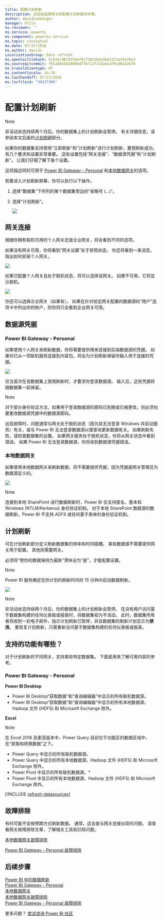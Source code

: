 ```yaml
---
title: 配置计划刷新
description: 这包括选择网关和配置计划刷新的步骤。
author: davidiseminger
manager: kfile
ms.reviewer: ''
ms.service: powerbi
ms.component: powerbi-service
ms.topic: conceptual
ms.date: 07/27/2018
ms.author: davidi
LocalizationGroup: Data refresh
ms.openlocfilehash: 5c614c00c0354e79c73023bdc0b81313a19a78a3
ms.sourcegitcommit: f01a88e583889bd77b712f11da4a379c88a22b76
ms.translationtype: HT
ms.contentlocale: zh-CN
ms.lasthandoff: 07/27/2018
ms.locfileid: "39327306"
---
```

# <a name="configuring-scheduled-refresh"></a>配置计划刷新

>[!NOTE]
>非活动状态持续两个月后，你的数据集上的计划刷新会暂停。 有关详细信息，请参阅本文后面的[*计划刷新*](#schedule-refresh)部分。
> 
> 

如果你的数据集支持使用“立即刷新”和“计划刷新”进行计划刷新，要想刷新成功，有几个要求和设置非常重要。 这些设置包括“网关连接”、“数据源凭据”和“计划刷新”。 让我们仔细了解下每个设置。

这将描述同时可用于 [Power BI Gateway – Personal](service-gateway-personal-mode.md) 和[本地数据网关](service-gateway-onprem.md)的选项。

若要进入计划刷新屏幕，你可以执行以下操作。

1. 选择“数据集”下所列的某个数据集旁边的“省略号 (...)”。
2. 选择“计划刷新”。
   
    ![](media/refresh-scheduled-refresh/dataset-menu.png)

## <a name="gateway-connection"></a>网关连接
根据你拥有联机可用的个人网关还是企业网关，将会看到不同的选项。

如果没有网关可用，你将看到“网关设置”处于禁用状态。 你还将看到一条消息，指出如何安装个人网关。

![](media/refresh-scheduled-refresh/gateway-not-configured.png)

如果已配置个人网关且处于联机状态，将可以选择该网关。 如果不可用，它将显示脱机。

![](media/refresh-scheduled-refresh/gateway-connection.png)

你还可以选择企业网关（如果有）。 如果在针对给定网关配置的数据源的“用户”选项卡中列出你的帐户，则你将只会看到企业网关可用。

## <a name="data-source-credentials"></a>数据源凭据
### <a name="power-bi-gateway---personal"></a>Power BI Gateway - Personal
如果使用个人网关来刷新数据，你将需要提供用来连接到后端数据源的凭据。 如果你已从一项联机服务连接到内容包，将会为计划刷新保留你输入用于连接的凭据。

![](media/refresh-scheduled-refresh/data-source-credentials-pgw.png)

仅当首次在该数据集上使用刷新时，才要求你登录数据源。 输入后，这些凭据将随数据集一起保留。

> [!NOTE]
> 对于部分身份验证方法，如果用于登录数据源的密码已到期或已被更改，则必须也要更改数据源凭据中的数据源密码。
> 
> 

出现故障时，问题通常与网关处于脱机状态（因为其无法登录 Windows 并启动服务）有关，或与 Power BI 无法登录数据源以便查询更新数据有关。 如果刷新失败，请检查数据集的设置。 如果网关服务处于脱机状态，你将从网关状态中看到错误。 如果 Power BI 无法登录数据源，你将收到数据源凭据错误。

### <a name="on-premises-data-gateway"></a>本地数据网关
如果使用本地数据网关来刷新数据，将不需要提供凭据，因为凭据是网关管理员为数据源定义的。

![](media/refresh-scheduled-refresh/data-source-credentials-egw.png)

> [!NOTE]
> 连接到本地 SharePoint 进行数据刷新时，Power BI 仅支持匿名、基本和 Windows (NTLM/Kerberos) 身份验证机制。 对于本地 SharePoint 数据源的数据刷新，Power BI 不支持 *ADFS* 或任何基于表单的身份验证机制。
> 
> 

## <a name="schedule-refresh"></a>计划刷新
可在计划刷新部分定义刷新数据集的频率和时间插槽。 某些数据源不需要提供网关用于配置。 其他则需要网关。

必须将“使你的数据保持为最新”滑块设为“是”，才能配置设置。

> [!NOTE]
> Power BI 服务确定在你计划的刷新时间的 15 分钟内启动数据刷新。
> 
> 

![](media/refresh-scheduled-refresh/scheduled-refresh.png)

> [!NOTE]
> 非活动状态持续两个月后，你的数据集上的计划刷新会暂停。 在没有用户访问基于数据集构建的任何仪表板或报表时，将数据集视为不活动。 此时，数据集所有者将收到一封电子邮件，指示计划刷新已暂停，并且数据集的刷新计划显示为**禁用**。 要恢复计划刷新，只需重新访问基于数据集构建的任何仪表板或报表。
> 
> 

## <a name="whats-supported"></a>支持的功能有哪些？
对于计划刷新的不同网关，支持某些特定数据集。 下面是用来了解可用内容的参考。

### <a name="power-bi-gateway---personal"></a>Power BI Gateway - Personal
**Power BI Desktop**

* Power BI Desktop“获取数据”和“查询编辑器”中显示的所有联机数据源。
* Power BI Desktop“获取数据”和“查询编辑器”中显示的所有本地数据源，Hadoop 文件 (HDFS) 和 Microsoft Exchange 除外。

**Excel**

> [!NOTE]
> 在 Excel 2016 及更高版本中，Power Query 目前位于功能区的数据区域中，在“获取和转换数据”之下。
> 
> 

* Power Query 中显示的所有联机数据源。
* Power Query 中显示的所有本地数据源，Hadoop 文件 (HDFS) 和 Microsoft Exchange 除外。
* Power Pivot 中显示的所有联机数据源。\*
* Power Pivot 中显示的所有本地数据源，Hadoop 文件 (HDFS) 和 Microsoft Exchange 除外。

<!-- Refresh Data sources-->
[!INCLUDE [refresh-datasources](./includes/refresh-datasources.md)]

## <a name="troubleshooting"></a>故障排除
有时可能不会按预期方式刷新数据。 通常，这会是与网关连接出现的问题。 请查看网关故障排除文章，了解相关工具和已知问题。

[本地数据网关故障排除](service-gateway-onprem-tshoot.md)

[Power BI Gateway - Personal 故障排除](service-admin-troubleshooting-power-bi-personal-gateway.md)

## <a name="next-steps"></a>后续步骤
[Power BI 中的数据刷新](refresh-data.md)  
[Power BI Gateway - Personal](service-gateway-personal-mode.md)  
[本地数据网关](service-gateway-onprem.md)  
[本地数据网关故障排除](service-gateway-onprem-tshoot.md)  
[Power BI Gateway - Personal 故障排除](service-admin-troubleshooting-power-bi-personal-gateway.md)  

更多问题？ [尝试咨询 Power BI 社区](http://community.powerbi.com/)

